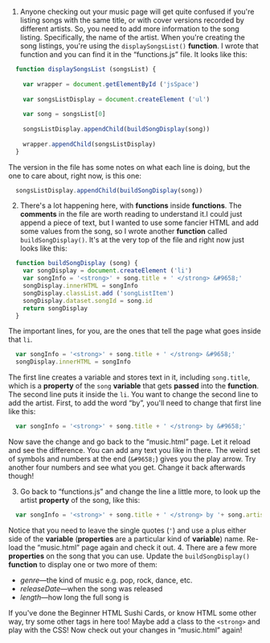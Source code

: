 1. Anyone checking out your music page will get quite confused if you're listing songs with the same title, or with cover versions recorded by different artists. So, you need to add more information to the song listing. Specifically, the name of the artist. When you're creating the song listings, you're using the `displaySongsList()` **function**. I wrote that function and you can find it in the “functions.js” file. It looks like this:

  ```javascript
    function displaySongsList (songsList) {
      
      var wrapper = document.getElementById ('jsSpace')
      
      var songsListDisplay = document.createElement ('ul')
      
      var song = songsList[0]
      
      songsListDisplay.appendChild(buildSongDisplay(song))
      
      wrapper.appendChild(songsListDisplay)
    }
  ```
  
  The version in the file has some notes on what each line is doing, but the one to care about, right now, is this one:
  
  ```javascript
    songsListDisplay.appendChild(buildSongDisplay(song))
  ```
  
2.  There's a lot happening here, with **functions** inside **functions**. The **comments** in the file are worth reading to understand it.I could just append a piece of text, but I wanted to use some fancier HTML and add some values from the song, so I wrote another **function** called `buildSongDisplay()`. It's at the very top of the file and right now just looks like this:
  ```javascript
    function buildSongDisplay (song) {
      var songDisplay = document.createElement ('li')
      var songInfo = '<strong>' + song.title + ' </strong> &#9658;'
      songDisplay.innerHTML = songInfo
      songDisplay.classList.add ('songListItem')
      songDisplay.dataset.songId = song.id
      return songDisplay
    }
  ```
  The important lines, for you, are the ones that tell the page what goes inside that `li`. 
  ```javascript
    var songInfo = '<strong>' + song.title + ' </strong> &#9658;'
    songDisplay.innerHTML = songInfo
  ```
  The first line creates a variable and stores text in it, including `song.title`, which is a **property** of the `song` **variable** that gets **passed** into the **function**. The second line puts it inside the `li`. You want to change the second line to add the artist. First, to add the word “by”, you'll need to change that first line like this:
  ```javascript
    var songInfo = '<strong>' + song.title + ' </strong> by &#9658;'
  ```
  Now save the change and go back to the “music.html” page. Let it reload and see the difference. You can add any text you like in there. The weird set of symbols and numbers at the end (`&#9658;`) gives you the play arrow. Try another four numbers and see what you get. Change it back afterwards though! 

3. Go back to “functions.js” and change the line a little more, to look up the artist **property** of the song, like this:

  ```javascript
    var songInfo = '<strong>' + song.title + ' </strong> by '+ song.artist +'&#9658;'
  ```
  Notice that you need to leave the single quotes (`'`) and use a plus either side of the **variable** (**properties** are a particular kind of **variable**) name.
  Re-load the “music.html” page again and check it out.
4. There are a few more **properties** on the song that you can use. Update the `buildSongDisplay()` **function** to display one or two more of them:
  * *genre*—the kind of music e.g. pop, rock, dance, etc.
  * *releaseDate*—when the song was released
  * *length*—how long the full song is
  
  If you've done the Beginner HTML Sushi Cards, or know HTML some other way, try some other tags in here too! Maybe add a class to the `<strong>` and play with the CSS!
  Now check out your changes in “music.html” again!